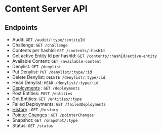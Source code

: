 # Content Server API

## Endpoints

* Audit: `GET /audit/:type/:entityId`
* Challenge: `GET /challenge`
* Contents per hashId: `GET /contents/:hashId`
* Get active Entity Id per hashId: `GET /contents/:hashId/active-entity`
* Available Content: `GET /available-content`
* Denylist: `GET /denylist`
* Put Denylist: `PUT /denylist/:type/:id`
* Delete Denylist: `DELETE /denylist/:type/:id`
* Head Denylist: `HEAD /denylist/:type/:id`
* [Deployments](deployments/get.md) : `GET /deployments`
* Post Entities: `POST /entities`
* Get Entities: `GET /entities/:type`
* Failed Deployments: `GET /failedDeployments`
* [History](history/get.md) : `GET /history`
* [Pointer Changes](pointerChanges/get.md) : `GET /pointerChanges'`
* Snapshot: `GET /snapshot/:type`
* Status: `GET /status`


<!-- Documentation template obtained from https://github.com/jamescooke/restapidocs -->
